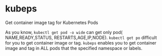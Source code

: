 # kubeps

Get container image tag for Kubernetes Pods

As you know, `kubectl get pod -o wide` can get only pod( NAME,READY,STATUS, RESTARTS,AGE,IP,NODE).
`kubectl get po` difficult for you to get container image or tag.
`kubeps` enables you to get container image and tag in ALL pods that the specified namespace or labels.

